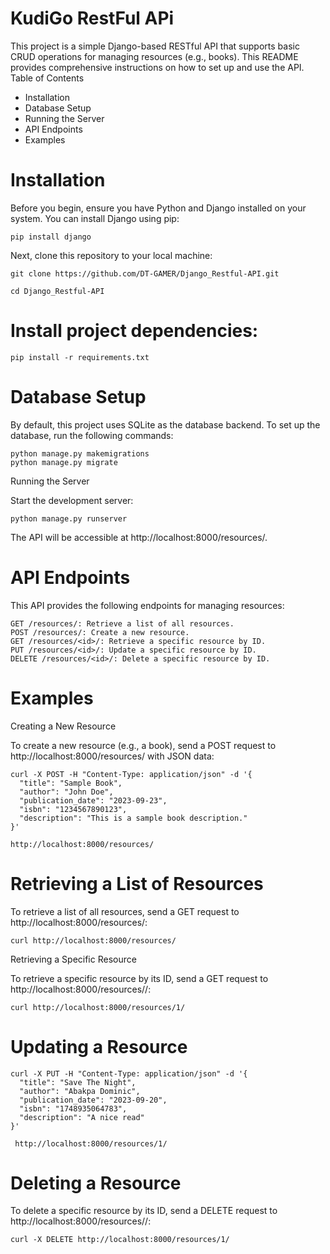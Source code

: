 # KudiGo RestFul APi

This project is a simple Django-based RESTful API that supports basic CRUD operations for managing resources (e.g., books). This README provides comprehensive instructions on how to set up and use the API.
Table of Contents

  - Installation
  - Database Setup
  - Running the Server
  - API Endpoints
  - Examples

# Installation

Before you begin, ensure you have Python and Django installed on your system. You can install Django using pip:
```
pip install django
```

Next, clone this repository to your local machine:
```
git clone https://github.com/DT-GAMER/Django_Restful-API.git
```
```
cd Django_Restful-API
```

# Install project dependencies:
```
pip install -r requirements.txt
```

# Database Setup

By default, this project uses SQLite as the database backend. To set up the database, run the following commands:
```
python manage.py makemigrations
python manage.py migrate
```

Running the Server

Start the development server:
```
python manage.py runserver
```
The API will be accessible at http://localhost:8000/resources/.

# API Endpoints

This API provides the following endpoints for managing resources:

    GET /resources/: Retrieve a list of all resources.
    POST /resources/: Create a new resource.
    GET /resources/<id>/: Retrieve a specific resource by ID.
    PUT /resources/<id>/: Update a specific resource by ID.
    DELETE /resources/<id>/: Delete a specific resource by ID.

# Examples
Creating a New Resource

To create a new resource (e.g., a book), send a POST request to http://localhost:8000/resources/ with JSON data:

```
curl -X POST -H "Content-Type: application/json" -d '{
  "title": "Sample Book",
  "author": "John Doe",
  "publication_date": "2023-09-23",
  "isbn": "1234567890123",
  "description": "This is a sample book description."
}'
```
```
http://localhost:8000/resources/
```

# Retrieving a List of Resources

To retrieve a list of all resources, send a GET request to http://localhost:8000/resources/:
```
curl http://localhost:8000/resources/
```

Retrieving a Specific Resource

To retrieve a specific resource by its ID, send a GET request to http://localhost:8000/resources/<id>/:
```
curl http://localhost:8000/resources/1/
```
# Updating a Resource
```
curl -X PUT -H "Content-Type: application/json" -d '{
  "title": "Save The Night",
  "author": "Abakpa Dominic",
  "publication_date": "2023-09-20",
  "isbn": "1748935064783",
  "description": "A nice read"
}'
```
```
 http://localhost:8000/resources/1/
```
# Deleting a Resource

To delete a specific resource by its ID, send a DELETE request to http://localhost:8000/resources/<id>/:

```
curl -X DELETE http://localhost:8000/resources/1/
```
